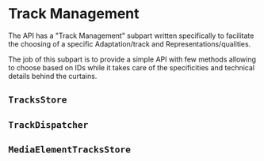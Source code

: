 # Track Management #############################################################

The API has a "Track Management" subpart written specifically to facilitate
the choosing of a specific Adaptation/track and Representations/qualities.

The job of this subpart is to provide a simple API with few methods allowing to
choose based on IDs while it takes care of the specificities and technical
details behind the curtains.


## `TracksStore` ###############################################################

## `TrackDispatcher` ###########################################################

## `MediaElementTracksStore` ###################################################
